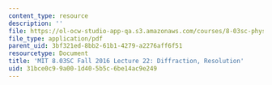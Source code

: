 ```yaml
---
content_type: resource
description: ''
file: https://ol-ocw-studio-app-qa.s3.amazonaws.com/courses/8-03sc-physics-iii-vibrations-and-waves-fall-2016/31bce0c99a001d405b5c6be14ac9e249_MIT8_03SCF16_hw_Lec22.pdf
file_type: application/pdf
parent_uid: 3bf321ed-8bb2-61b1-4279-a2276aff6f51
resourcetype: Document
title: 'MIT 8.03SC Fall 2016 Lecture 22: Diffraction, Resolution'
uid: 31bce0c9-9a00-1d40-5b5c-6be14ac9e249
---
```

